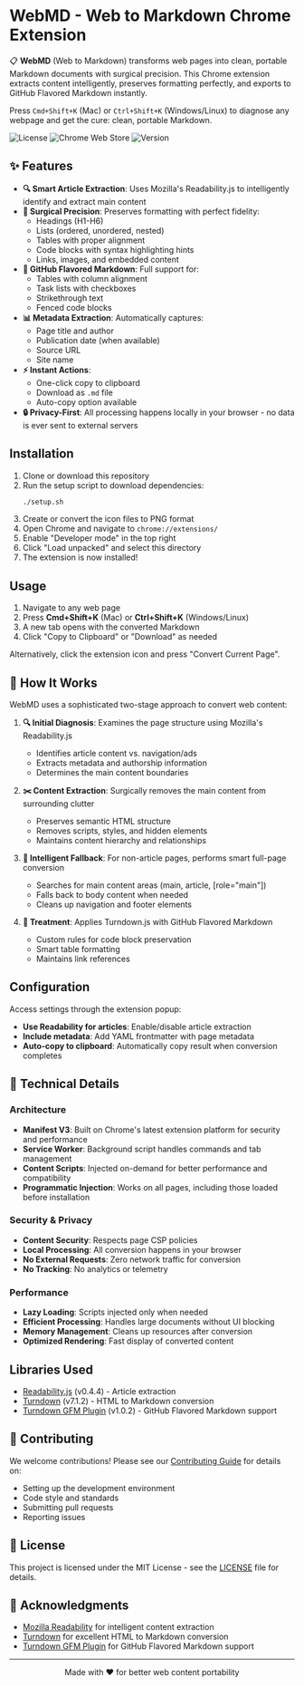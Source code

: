 # WebMD - Web to Markdown Chrome Extension

📋 **WebMD** (Web to Markdown) transforms web pages into clean, portable Markdown documents with surgical precision. This Chrome extension extracts content intelligently, preserves formatting perfectly, and exports to GitHub Flavored Markdown instantly. 

Press `Cmd+Shift+K` (Mac) or `Ctrl+Shift+K` (Windows/Linux) to diagnose any webpage and get the cure: clean, portable Markdown.

![License](https://img.shields.io/badge/license-MIT-blue.svg)
![Chrome Web Store](https://img.shields.io/badge/platform-Chrome-brightgreen.svg)
![Version](https://img.shields.io/badge/version-1.0.0-orange.svg)

## ✨ Features

- **🔍 Smart Article Extraction**: Uses Mozilla's Readability.js to intelligently identify and extract main content
- **📝 Surgical Precision**: Preserves formatting with perfect fidelity:
  - Headings (H1-H6)
  - Lists (ordered, unordered, nested)
  - Tables with proper alignment
  - Code blocks with syntax highlighting hints
  - Links, images, and embedded content
- **🎯 GitHub Flavored Markdown**: Full support for:
  - Tables with column alignment
  - Task lists with checkboxes
  - Strikethrough text
  - Fenced code blocks
- **📊 Metadata Extraction**: Automatically captures:
  - Page title and author
  - Publication date (when available)
  - Source URL
  - Site name
- **⚡ Instant Actions**: 
  - One-click copy to clipboard
  - Download as `.md` file
  - Auto-copy option available
- **🔒 Privacy-First**: All processing happens locally in your browser - no data is ever sent to external servers

## Installation

1. Clone or download this repository
2. Run the setup script to download dependencies:
   ```bash
   ./setup.sh
   ```
3. Create or convert the icon files to PNG format
4. Open Chrome and navigate to `chrome://extensions/`
5. Enable "Developer mode" in the top right
6. Click "Load unpacked" and select this directory
7. The extension is now installed!

## Usage

1. Navigate to any web page
2. Press **Cmd+Shift+K** (Mac) or **Ctrl+Shift+K** (Windows/Linux)
3. A new tab opens with the converted Markdown
4. Click "Copy to Clipboard" or "Download" as needed

Alternatively, click the extension icon and press "Convert Current Page".

## 🔧 How It Works

WebMD uses a sophisticated two-stage approach to convert web content:

1. **🔍 Initial Diagnosis**: Examines the page structure using Mozilla's Readability.js
   - Identifies article content vs. navigation/ads
   - Extracts metadata and authorship information
   - Determines the main content boundaries

2. **✂️ Content Extraction**: Surgically removes the main content from surrounding clutter
   - Preserves semantic HTML structure
   - Removes scripts, styles, and hidden elements
   - Maintains content hierarchy and relationships

3. **🚨 Intelligent Fallback**: For non-article pages, performs smart full-page conversion
   - Searches for main content areas (main, article, [role="main"])
   - Falls back to body content when needed
   - Cleans up navigation and footer elements

4. **💊 Treatment**: Applies Turndown.js with GitHub Flavored Markdown
   - Custom rules for code block preservation
   - Smart table formatting
   - Maintains link references

## Configuration

Access settings through the extension popup:

- **Use Readability for articles**: Enable/disable article extraction
- **Include metadata**: Add YAML frontmatter with page metadata
- **Auto-copy to clipboard**: Automatically copy result when conversion completes

## 📐 Technical Details

### Architecture
- **Manifest V3**: Built on Chrome's latest extension platform for security and performance
- **Service Worker**: Background script handles commands and tab management
- **Content Scripts**: Injected on-demand for better performance and compatibility
- **Programmatic Injection**: Works on all pages, including those loaded before installation

### Security & Privacy
- **Content Security**: Respects page CSP policies
- **Local Processing**: All conversion happens in your browser
- **No External Requests**: Zero network traffic for conversion
- **No Tracking**: No analytics or telemetry

### Performance
- **Lazy Loading**: Scripts injected only when needed
- **Efficient Processing**: Handles large documents without UI blocking
- **Memory Management**: Cleans up resources after conversion
- **Optimized Rendering**: Fast display of converted content

## Libraries Used

- [Readability.js](https://github.com/mozilla/readability) (v0.4.4) - Article extraction
- [Turndown](https://github.com/domchristie/turndown) (v7.1.2) - HTML to Markdown conversion
- [Turndown GFM Plugin](https://github.com/domchristie/turndown-plugin-gfm) (v1.0.2) - GitHub Flavored Markdown support

## 🤝 Contributing

We welcome contributions! Please see our [Contributing Guide](CONTRIBUTING.md) for details on:
- Setting up the development environment
- Code style and standards
- Submitting pull requests
- Reporting issues

## 📄 License

This project is licensed under the MIT License - see the [LICENSE](LICENSE) file for details.

## 🙏 Acknowledgments

- [Mozilla Readability](https://github.com/mozilla/readability) for intelligent content extraction
- [Turndown](https://github.com/domchristie/turndown) for excellent HTML to Markdown conversion
- [Turndown GFM Plugin](https://github.com/domchristie/turndown-plugin-gfm) for GitHub Flavored Markdown support

---

<p align="center">Made with ❤️ for better web content portability</p>